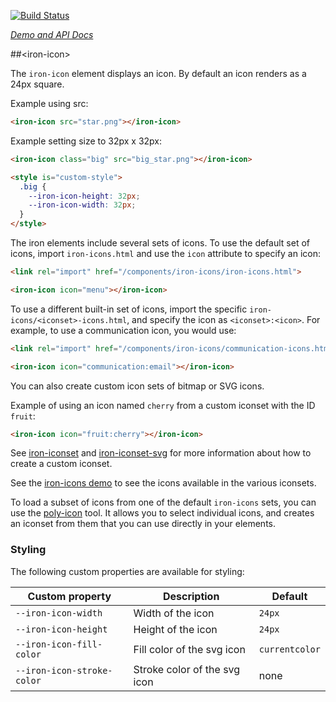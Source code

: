 
<!---

This README is automatically generated from the comments in these files:
iron-icon.html

Edit those files, and our readme bot will duplicate them over here!
Edit this file, and the bot will squash your changes :)

The bot does some handling of markdown. Please file a bug if it does the wrong
thing! https://github.com/PolymerLabs/tedium/issues

-->

[![Build Status](https://travis-ci.org/PolymerElements/iron-icon.svg?branch=master)](https://travis-ci.org/PolymerElements/iron-icon)

_[Demo and API Docs](https://elements.polymer-project.org/elements/iron-icon)_


##&lt;iron-icon&gt;

The `iron-icon` element displays an icon. By default an icon renders as a 24px square.

Example using src:

```html
<iron-icon src="star.png"></iron-icon>
```

Example setting size to 32px x 32px:

```html
<iron-icon class="big" src="big_star.png"></iron-icon>

<style is="custom-style">
  .big {
    --iron-icon-height: 32px;
    --iron-icon-width: 32px;
  }
</style>
```

The iron elements include several sets of icons.
To use the default set of icons, import `iron-icons.html` and use the `icon` attribute to specify an icon:

```html
<link rel="import" href="/components/iron-icons/iron-icons.html">

<iron-icon icon="menu"></iron-icon>
```

To use a different built-in set of icons, import the specific `iron-icons/<iconset>-icons.html`, and
specify the icon as `<iconset>:<icon>`. For example, to use a communication icon, you would
use:

```html
<link rel="import" href="/components/iron-icons/communication-icons.html">

<iron-icon icon="communication:email"></iron-icon>
```

You can also create custom icon sets of bitmap or SVG icons.

Example of using an icon named `cherry` from a custom iconset with the ID `fruit`:

```html
<iron-icon icon="fruit:cherry"></iron-icon>
```

See [iron-iconset](iron-iconset) and [iron-iconset-svg](iron-iconset-svg) for more information about
how to create a custom iconset.

See the [iron-icons demo](iron-icons?view=demo:demo/index.html) to see the icons available
in the various iconsets.

To load a subset of icons from one of the default `iron-icons` sets, you can
use the [poly-icon](https://poly-icon.appspot.com/) tool. It allows you
to select individual icons, and creates an iconset from them that you can
use directly in your elements.

### Styling

The following custom properties are available for styling:

| Custom property | Description | Default |
| --- | --- | --- |
| `--iron-icon-width` | Width of the icon | `24px` |
| `--iron-icon-height` | Height of the icon | `24px` |
| `--iron-icon-fill-color` | Fill color of the svg icon | `currentcolor` |
| `--iron-icon-stroke-color` | Stroke color of the svg icon | none |


